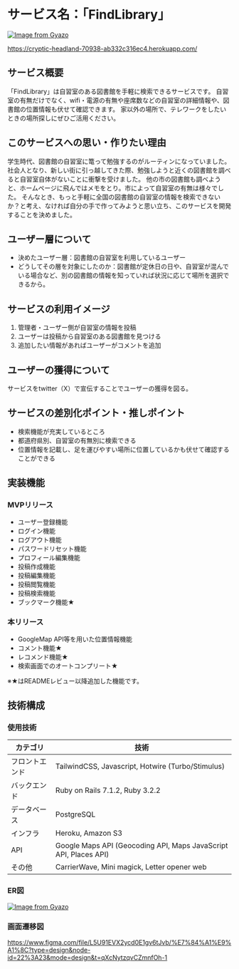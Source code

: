 # サービス名：「FindLibrary」
[![Image from Gyazo](https://i.gyazo.com/4cb7ee3f023a30db2fe8b72e3da50bca.png)](https://gyazo.com/4cb7ee3f023a30db2fe8b72e3da50bca)

https://cryptic-headland-70938-ab332c316ec4.herokuapp.com/

## サービス概要
「FindLibrary」は自習室のある図書館を手軽に検索できるサービスです。
自習室の有無だけでなく、wifi・電源の有無や座席数などの自習室の詳細情報や、図書館の位置情報も伏せて確認できます。
家以外の場所で、テレワークをしたいときの場所探しにぜひご活用ください。

## このサービスへの思い・作りたい理由
学生時代、図書館の自習室に篭って勉強するのがルーティンになっていました。
社会人となり、新しい街に引っ越してきた際、勉強しようと近くの図書館を調べると自習室自体がないことに衝撃を受けました。
他の市の図書館も調べようと、ホームページに飛んではメモをとり。市によって自習室の有無は様々でした。
そんなとき、もっと手軽に全国の図書館の自習室の情報を検索できないか？と考え、なければ自分の手で作ってみようと思い立ち、このサービスを開発することを決めました。

## ユーザー層について
- 決めたユーザー層：図書館の自習室を利用しているユーザー
- どうしてその層を対象にしたのか：図書館が定休日の日や、自習室が混んでいる場合など、別の図書館の情報を知っていれば状況に応じて場所を選択できるから。

## サービスの利用イメージ
1. 管理者・ユーザー側が自習室の情報を投稿
2. ユーザーは投稿から自習室のある図書館を見つける
3. 追加したい情報があればユーザーがコメントを追加

## ユーザーの獲得について
サービスをtwitter（X）で宣伝することでユーザーの獲得を図る。

## サービスの差別化ポイント・推しポイント
- 検索機能が充実しているところ
- 都道府県別、自習室の有無別に検索できる
- 位置情報を記載し、足を運びやすい場所に位置しているかも伏せて確認することができる

## 実装機能
### MVPリリース
- ユーザー登録機能
- ログイン機能
- ログアウト機能
- パスワードリセット機能
- プロフィール編集機能
- 投稿作成機能
- 投稿編集機能
- 投稿閲覧機能
- 投稿検索機能
- ブックマーク機能★

### 本リリース
- GoogleMap API等を用いた位置情報機能
- コメント機能★
- レコメンド機能★
- 検索画面でのオートコンプリート★

※★はREADMEレビュー以降追加した機能です。

## 技術構成
### 使用技術
| カテゴリ | 技術 |
| --- | --- |
| フロントエンド | TailwindCSS, Javascript, Hotwire (Turbo/Stimulus) |
| バックエンド | Ruby on Rails 7.1.2, Ruby 3.2.2 |
| データベース | PostgreSQL |
| インフラ | Heroku, Amazon S3 |
| API | Google Maps API (Geocoding API, Maps JavaScript API, Places API) |
| その他 | CarrierWave, Mini magick, Letter opener web |

### ER図
[![Image from Gyazo](https://i.gyazo.com/aed99f9f21e7025c64b5815c0c1aed67.png)](https://gyazo.com/aed99f9f21e7025c64b5815c0c1aed67)

### 画面遷移図
https://www.figma.com/file/L5U91EVX2ycd0E1gv6tJvb/%E7%84%A1%E9%A1%8C?type=design&node-id=22%3A23&mode=design&t=qXcNytzqvCZmnfOh-1
